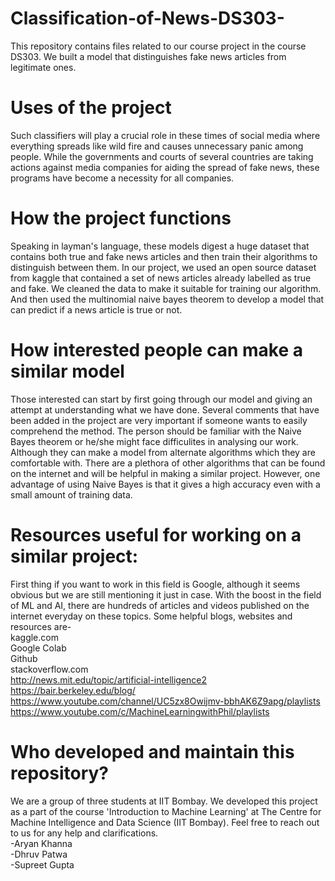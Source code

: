 # Classification-of-News-DS303-
This repository contains files related to our course project in the course DS303. We built a model that distinguishes fake news articles from legitimate ones. 

# Uses of the project
Such classifiers will play a crucial role in these times of social media where everything spreads like wild fire and causes unnecessary panic among people. While the governments and courts of several countries are taking actions against media companies for aiding the spread of fake news, these programs have become a necessity for all companies. 

# How the project functions
Speaking in layman's language, these models digest a huge dataset that contains both true and fake news articles and then train their algorithms to distinguish between them. 
In our project, we used an open source dataset from kaggle that contained a set of news articles already labelled as true and fake. We cleaned the data to make it suitable for training our algorithm. And then used the multinomial naive bayes theorem to develop a model that can predict if a news article is true or not.

# How interested people can make a similar model
Those interested can start by first going through our model and giving an attempt at understanding what we have done. Several comments that have been added in the project are very important if someone wants to easily comprehend the method. The person should be familiar with the Naive Bayes theorem or he/she might face difficulites in analysing our work. Although they can make a model from alternate algorithms which they are comfortable with. There are a plethora of other algorithms that can be found on the internet and will be helpful in making a similar project. However, one advantage of using Naive Bayes is that it gives a high accuracy even with a small amount of training data. 

# Resources useful for working on a similar project:
First thing if you want to work in this field is Google, although it seems obvious but we are still mentioning it just in case. With the boost in the field of ML and AI, there are hundreds of articles and videos published on the internet everyday on these topics. 
Some helpful blogs, websites and resources are- <br />
kaggle.com <br />
Google Colab <br />
Github <br />
stackoverflow.com <br />
http://news.mit.edu/topic/artificial-intelligence2 <br />
https://bair.berkeley.edu/blog/ <br />
https://www.youtube.com/channel/UC5zx8Owijmv-bbhAK6Z9apg/playlists <br />
https://www.youtube.com/c/MachineLearningwithPhil/playlists <br />

# Who developed and maintain this repository?
We are a group of three students at IIT Bombay. We developed this project as a part of the course 'Introduction to Machine Learning' at The Centre for Machine Intelligence and Data Science (IIT Bombay). Feel free to reach out to us for any help and clarifications. <br />
-Aryan Khanna <br />
-Dhruv Patwa <br />
-Supreet Gupta <br />
